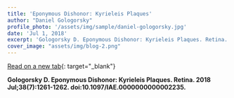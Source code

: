 ```yaml
---
title: 'Eponymous Dishonor: Kyrieleis Plaques'
author: "Daniel Gologorsky"
profile_photo: '/assets/img/sample/daniel-gologorsky.jpg'
date: 'Jul 1, 2018'
excerpt: 'Gologorsky D. Eponymous Dishonor: Kyrieleis Plaques. Retina.'
cover_image: "assets/img/blog-2.png"
---
```


<object data="assets/doc/Kyrieleis.pdf" type="application/pdf"></object>

[Read on a new tab](/assets/doc/Kyrieleis.pdf){: target="\_blank"}

**Gologorsky D. Eponymous Dishonor: Kyrieleis Plaques. Retina. 2018 Jul;38(7):1261-1262. doi:10.1097/IAE.0000000000002235.**
